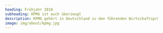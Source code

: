```yaml
---
heading: Frühjahr 2018
subheading: KPMG ist auch überzeugt
description: KPMG gehört in Deutschland zu den führenden Wirtschaftsprüfungs- und Beratungsunternehmen. Begeistert teilt KPMG unsere Vision und entscheidet sich uns zu unterstützen. Wir freuen uns über die zukünftige Zusammenarbeit und verdoppeln unsere Bienenvölker.
image: img/about/kpmg.jpg
---
```

